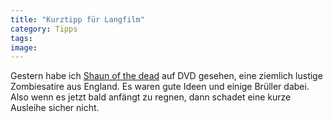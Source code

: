 ```yaml
---
title: "Kurztipp für Langfilm"
category: Tipps
tags: 
image: 
---
```


Gestern habe ich [Shaun of the dead](http://uip.co.uk/romzom/) auf DVD gesehen, eine ziemlich lustige Zombiesatire aus England. Es waren gute Ideen und einige Brüller dabei. Also wenn es jetzt bald anfängt zu regnen, dann schadet eine kurze Ausleihe sicher nicht.

